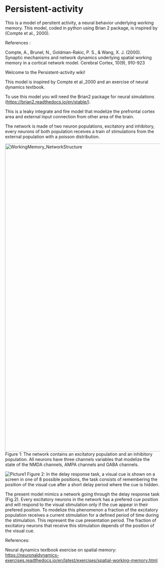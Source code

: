 # Persistent-activity
This is a model of persitent activity, a neural behavior underlying working memory.
This model, coded in python using Brian 2 package, is inspired by (Compte et al., 2000).

References :

Compte, A., Brunel, N., Goldman-Rakic, P. S., & Wang, X. J. (2000). Synaptic mechanisms and network dynamics underlying spatial working memory in a cortical network model. Cerebral Cortex, 10(9), 910-923



Welcome to the Persistent-activity wiki!

This model is inspired by Compte et al.,2000 and an exercise of neural dynamics textbook. 

To use this model you will need the Brian2 package for neural simulations (https://brian2.readthedocs.io/en/stable/).

This is a leaky integrate and fire model that modelize the prefrontal cortex area and external input connection from other area of the brain.

The network is made of two neuron populations, excitatory and inhibitory, every neurons of both population receives a train of stimulations from the external population with a poisson distribution.


<img width="1000" alt="WorkingMemory_NetworkStructure" src="https://user-images.githubusercontent.com/93595122/160181322-468990e5-7f68-4a38-8191-dbdf2d7f7b9f.png">     Figure 1: The network contains an excitatory population and an inhibitory population. All neurons have three channels variables that modelize the state of the NMDA channels, AMPA channels and GABA channels.


![Picture1](https://user-images.githubusercontent.com/93595122/160186440-1bfb8aa2-b7fa-436d-9140-4f27eeadba3b.png)
 Figure 2: In the delay response task, a visual cue is shown on a screen in one of 8 possible positions, the task consists of remembering the position of the visual cue after a short delay period where the cue is hidden.

The present model mimics a network going through the delay response task (Fig.2). Every excitatory neurons in the network has a prefered cue position and will respond to the visual stimulation only if the cue appear in their prefered position. To modelize this phenomenon a fraction of the excitatory population receives a current stimulation for a defined period of time during the stimulation. This represent the cue presentation period. The fraction of excitatory neurons that receive this stimulation depends of the position of the visual cue.

References:

Neural dynamics textbook exercise on spatial memory: https://neuronaldynamics-exercises.readthedocs.io/en/latest/exercises/spatial-working-memory.html

